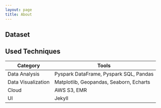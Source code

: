 ```yaml
---
layout: page
title: About
---
```


## Dataset 

## Used Techniques

Category|Tools
-|-
Data Analysis | Pyspark DataFrame, Pyspark SQL, Pandas
Data Visualization | Matplotlib, Geopandas, Seaborn, Echarts
Cloud | AWS S3, EMR
UI | Jekyll
